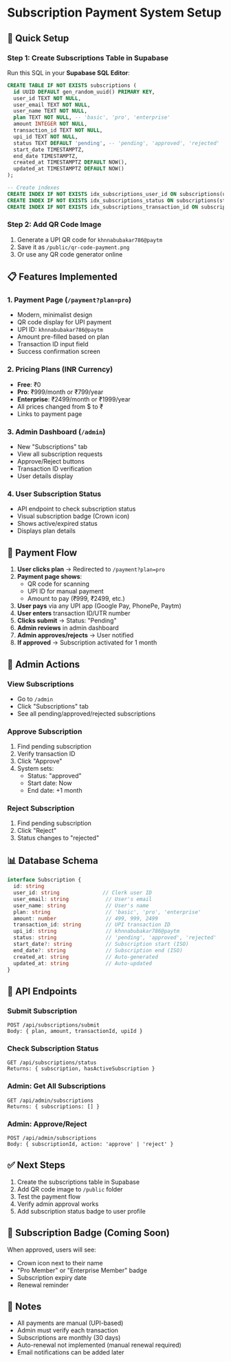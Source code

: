 # Subscription Payment System Setup

## 🚀 Quick Setup

### Step 1: Create Subscriptions Table in Supabase

Run this SQL in your **Supabase SQL Editor**:

```sql
CREATE TABLE IF NOT EXISTS subscriptions (
  id UUID DEFAULT gen_random_uuid() PRIMARY KEY,
  user_id TEXT NOT NULL,
  user_email TEXT NOT NULL,
  user_name TEXT NOT NULL,
  plan TEXT NOT NULL, -- 'basic', 'pro', 'enterprise'
  amount INTEGER NOT NULL,
  transaction_id TEXT NOT NULL,
  upi_id TEXT NOT NULL,
  status TEXT DEFAULT 'pending', -- 'pending', 'approved', 'rejected'
  start_date TIMESTAMPTZ,
  end_date TIMESTAMPTZ,
  created_at TIMESTAMPTZ DEFAULT NOW(),
  updated_at TIMESTAMPTZ DEFAULT NOW()
);

-- Create indexes
CREATE INDEX IF NOT EXISTS idx_subscriptions_user_id ON subscriptions(user_id);
CREATE INDEX IF NOT EXISTS idx_subscriptions_status ON subscriptions(status);
CREATE INDEX IF NOT EXISTS idx_subscriptions_transaction_id ON subscriptions(transaction_id);
```

### Step 2: Add QR Code Image

1. Generate a UPI QR code for `khnnabubakar786@paytm`
2. Save it as `/public/qr-code-payment.png`
3. Or use any QR code generator online

## 📋 Features Implemented

### **1. Payment Page** (`/payment?plan=pro`)
- Modern, minimalist design
- QR code display for UPI payment
- UPI ID: `khnnabubakar786@paytm`
- Amount pre-filled based on plan
- Transaction ID input field
- Success confirmation screen

### **2. Pricing Plans** (INR Currency)
- **Free**: ₹0
- **Pro**: ₹999/month or ₹799/year
- **Enterprise**: ₹2499/month or ₹1999/year
- All prices changed from $ to ₹
- Links to payment page

### **3. Admin Dashboard** (`/admin`)
- New "Subscriptions" tab
- View all subscription requests
- Approve/Reject buttons
- Transaction ID verification
- User details display

### **4. User Subscription Status**
- API endpoint to check subscription status
- Visual subscription badge (Crown icon)
- Shows active/expired status
- Displays plan details

## 🔄 Payment Flow

1. **User clicks plan** → Redirected to `/payment?plan=pro`
2. **Payment page shows**:
   - QR code for scanning
   - UPI ID for manual payment
   - Amount to pay (₹999, ₹2499, etc.)
3. **User pays** via any UPI app (Google Pay, PhonePe, Paytm)
4. **User enters** transaction ID/UTR number
5. **Clicks submit** → Status: "Pending"
6. **Admin reviews** in admin dashboard
7. **Admin approves/rejects** → User notified
8. **If approved** → Subscription activated for 1 month

## 🎯 Admin Actions

### View Subscriptions
- Go to `/admin`
- Click "Subscriptions" tab
- See all pending/approved/rejected subscriptions

### Approve Subscription
1. Find pending subscription
2. Verify transaction ID
3. Click "Approve"
4. System sets:
   - Status: "approved"
   - Start date: Now
   - End date: +1 month

### Reject Subscription
1. Find pending subscription
2. Click "Reject"
3. Status changes to "rejected"

## 📊 Database Schema

```typescript
interface Subscription {
  id: string
  user_id: string              // Clerk user ID
  user_email: string            // User's email
  user_name: string             // User's name
  plan: string                  // 'basic', 'pro', 'enterprise'
  amount: number                // 499, 999, 2499
  transaction_id: string        // UPI transaction ID
  upi_id: string                // khnnabubakar786@paytm
  status: string                // 'pending', 'approved', 'rejected'
  start_date?: string           // Subscription start (ISO)
  end_date?: string             // Subscription end (ISO)
  created_at: string            // Auto-generated
  updated_at: string            // Auto-updated
}
```

## 🔌 API Endpoints

### Submit Subscription
```
POST /api/subscriptions/submit
Body: { plan, amount, transactionId, upiId }
```

### Check Subscription Status
```
GET /api/subscriptions/status
Returns: { subscription, hasActiveSubscription }
```

### Admin: Get All Subscriptions
```
GET /api/admin/subscriptions
Returns: { subscriptions: [] }
```

### Admin: Approve/Reject
```
POST /api/admin/subscriptions
Body: { subscriptionId, action: 'approve' | 'reject' }
```

## ✅ Next Steps

1. Create the subscriptions table in Supabase
2. Add QR code image to `/public` folder
3. Test the payment flow
4. Verify admin approval works
5. Add subscription status badge to user profile

## 🎨 Subscription Badge (Coming Soon)

When approved, users will see:
- Crown icon next to their name
- "Pro Member" or "Enterprise Member" badge
- Subscription expiry date
- Renewal reminder

## 📝 Notes

- All payments are manual (UPI-based)
- Admin must verify each transaction
- Subscriptions are monthly (30 days)
- Auto-renewal not implemented (manual renewal required)
- Email notifications can be added later
